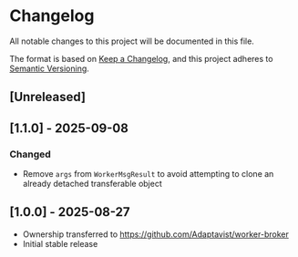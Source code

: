 # Changelog

All notable changes to this project will be documented in this file.

The format is based on [Keep a Changelog](https://keepachangelog.com/en/1.1.0/),
and this project adheres to
[Semantic Versioning](https://semver.org/spec/v2.0.0.html).

## [Unreleased]

## [1.1.0] - 2025-09-08

### Changed

- Remove `args` from `WorkerMsgResult` to avoid attempting to clone an already
  detached transferable object

## [1.0.0] - 2025-08-27

- Ownership transferred to https://github.com/Adaptavist/worker-broker
- Initial stable release
